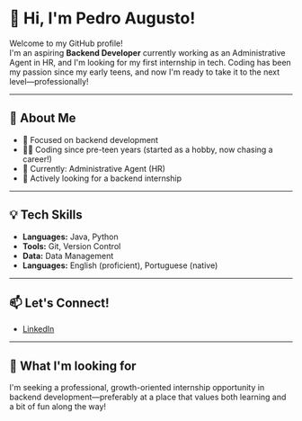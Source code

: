 # 👋 Hi, I'm Pedro Augusto!

Welcome to my GitHub profile!  
I'm an aspiring **Backend Developer** currently working as an Administrative Agent in HR, and I'm looking for my first internship in tech. Coding has been my passion since my early teens, and now I'm ready to take it to the next level—professionally!

---

## 🚀 About Me

- 🎯 Focused on backend development
- 🧑‍💻 Coding since pre-teen years (started as a hobby, now chasing a career!)
- 💼 Currently: Administrative Agent (HR)
- 🌱 Actively looking for a backend internship

---

## 💡 Tech Skills

- **Languages:** Java, Python
- **Tools:** Git, Version Control
- **Data:** Data Management
- **Languages:** English (proficient), Portuguese (native)

---

## 📫 Let's Connect!

- [LinkedIn](https://www.linkedin.com/in/pedro-augusto-823926237)

---

## 🎯 What I'm looking for

I'm seeking a professional, growth-oriented internship opportunity in backend development—preferably at a place that values both learning and a bit of fun along the way!

